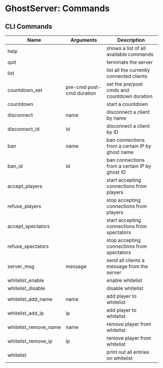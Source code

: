 # GhostServer: Commands

## CLI Commands

|Name|Arguments|Description|
|----|---------|-----------|
|help||shows a list of all available commands|
|quit||terminate the server|
|list||list all the currently connected clients|
|countdown_set|pre-cmd post-cmd duration|set the pre/post cmds and countdown duration|
|countdown||start a countdown|
|disconnect|name|disconnect a client by name|
|disconnect_id|id|disconnect a client by ID|
|ban|name|ban connections from a certain IP by ghost name|
|ban_id|id|ban connections from a certain IP by ghost ID|
|accept_players||start accepting connections from players|
|refuse_players||stop accepting connections from players|
|accept_spectators||start accepting connections from spectators|
|refuse_spectators||stop accepting connections from spectators|
|server_msg|message|send all clients a message from the server|
|whitelist_enable||enable whitelist|
|whitelist_disable||disable whitelist|
|whitelist_add_name|name|add player to whitelist|
|whitelist_add_ip|ip|add player to whitelist|
|whitelist_remove_name|name|remove player from whitelist|
|whitelist_remove_ip|ip|remove player from whitelist|
|whitelist||print out all entries on whitelist|
